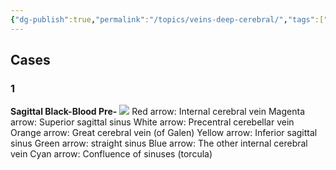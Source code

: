 ```yaml
---
{"dg-publish":true,"permalink":"/topics/veins-deep-cerebral/","tags":["anatomy","MRI","vein"],"created":"2024-01-09T10:27:21.885-08:00","updated":"2024-01-09T11:43:50.740-08:00"}
---
```



## Cases

### 1

**Sagittal Black-Blood Pre-**
![](https://i.imgur.com/z3hsz85.jpg)
Red arrow: Internal cerebral vein
Magenta arrow: Superior sagittal sinus
White arrow: Precentral cerebellar vein
Orange arrow: Great cerebral vein (of Galen)
Yellow arrow: Inferior sagittal sinus
Green arrow: straight sinus
Blue arrow: The other internal cerebral vein
Cyan arrow: Confluence of sinuses (torcula)
